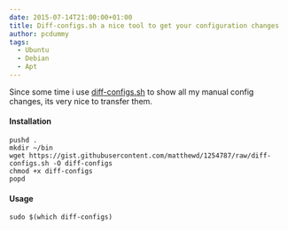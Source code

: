 ```yaml
---
date: 2015-07-14T21:00:00+01:00
title: Diff-configs.sh a nice tool to get your configuration changes
author: pcdummy
tags:
  - Ubuntu
  - Debian
  - Apt
---
```

Since some time i use [diff-configs.sh](https://gist.github.com/matthewd/1254787) to
show all my manual config changes, its very nice to transfer them.

#### Installation

    pushd .
    mkdir ~/bin
    wget https://gist.githubusercontent.com/matthewd/1254787/raw/diff-configs.sh -O diff-configs
    chmod +x diff-configs
    popd

#### Usage

    sudo $(which diff-configs)
